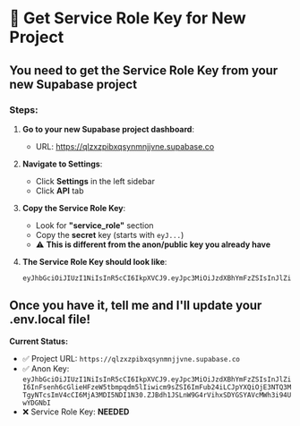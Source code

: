 # 🔑 Get Service Role Key for New Project

## You need to get the Service Role Key from your new Supabase project

### Steps:
1. **Go to your new Supabase project dashboard**:
   - URL: https://qlzxzpibxqsynmnjjvne.supabase.co

2. **Navigate to Settings**:
   - Click **Settings** in the left sidebar
   - Click **API** tab

3. **Copy the Service Role Key**:
   - Look for **"service_role"** section
   - Copy the **secret** key (starts with `eyJ...`)
   - ⚠️ **This is different from the anon/public key you already have**

4. **The Service Role Key should look like**:
   ```
   eyJhbGciOiJIUzI1NiIsInR5cCI6IkpXVCJ9.eyJpc3MiOiJzdXBhYmFzZSIsInJlZiI6InFsenh6cGlieHFzeW5tbmpqdm5lIiwicm9sZSI6InNlcnZpY2Vfcm9sZSIsImlhdCI6MTc1NDcxODI1NywiZXhwIjoyMDcwMjk0MjU3fQ.DIFFERENT_SIGNATURE_HERE
   ```

## Once you have it, tell me and I'll update your .env.local file!

**Current Status:**
- ✅ Project URL: `https://qlzxzpibxqsynmnjjvne.supabase.co`
- ✅ Anon Key: `eyJhbGciOiJIUzI1NiIsInR5cCI6IkpXVCJ9.eyJpc3MiOiJzdXBhYmFzZSIsInJlZiI6InFsenh6cGlieHFzeW5tbmpqdm5lIiwicm9sZSI6ImFub24iLCJpYXQiOjE3NTQ3MTgyNTcsImV4cCI6MjA3MDI5NDI1N30.ZJBdh1JSLnW9G4rVihxSDYGSYAVcMWh3i94UwYDGNbI`
- ❌ Service Role Key: **NEEDED**